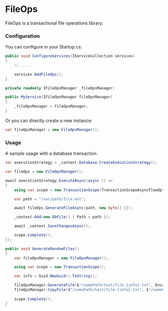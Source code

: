 # FileOps
FileOps is a transactional file operations library.

### Configuration

You can configure in your Startup.cs:

```cs
public void ConfigureServices(IServiceCollection services)
{
    //......

    services.AddFileOps();
}
```

```cs
private readonly IFileOpsManager _fileOpsManager;

public MyService(IFileOpsManager fileOpsManager)
{
    _fileOpsManager = fileOpsManager;
}
```

Or you can directly create a new instance:

```cs
var fileOpsManager = new FileOpsManager();
```

### Usage

A sample usage with a database transaction.

```cs
var executionStrategy = _context.Database.CreateExecutionStrategy();

var fileOps = new FileOpsManager();

await executionStrategy.ExecuteAsync(async () =>
{
    using var scope = new TransactionScope(TransactionScopeAsyncFlowOption.Enabled);

    var path = "/var/path/file.ext";

    await fileOps.GenerateFileAsync(path, new byte[] {});

    _context.Add(new DbFile() { Path = path });

    await _context.SaveChangesAsync();

    scope.Complete();
});
```    

```cs
public void GenerateRandomFiles()
{
    var fileOpsManager = new FileOpsManager();

    using var scope = new TransactionScope();

    var info = Guid.NewGuid().ToString();

    fileOpsManager.GenerateFile($"/somePath/test/file-{info}.txt", Encoding.UTF8.GetBytes(info));
    fileOpsManager.CopyFile($"/somePath/test/file-{info}.txt", $"/somePath/test/file-{Guid.NewGuid().ToString()}.txt");
             
    scope.Complete();
}
```
